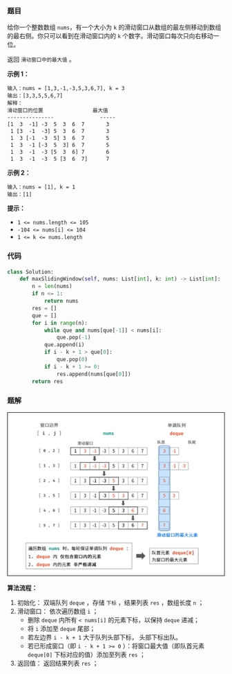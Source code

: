 ### 题目

给你一个整数数组 `nums`，有一个大小为 `k` 的滑动窗口从数组的最左侧移动到数组的最右侧。你只可以看到在滑动窗口内的 `k` 个数字。滑动窗口每次只向右移动一位。

返回 `滑动窗口中的最大值` 。

**示例 1：**

```
输入：nums = [1,3,-1,-3,5,3,6,7], k = 3
输出：[3,3,5,5,6,7]
解释：
滑动窗口的位置                最大值
---------------               -----
[1  3  -1] -3  5  3  6  7       3
 1 [3  -1  -3] 5  3  6  7       3
 1  3 [-1  -3  5] 3  6  7       5
 1  3  -1 [-3  5  3] 6  7       5
 1  3  -1  -3 [5  3  6] 7       6
 1  3  -1  -3  5 [3  6  7]      7
```

**示例 2：**

```
输入：nums = [1], k = 1
输出：[1]
``` 

**提示：**

- `1 <= nums.length <= 105`
- `-104 <= nums[i] <= 104`
- `1 <= k <= nums.length`

### 代码

```python
class Solution:
    def maxSlidingWindow(self, nums: List[int], k: int) -> List[int]:
        n = len(nums)
        if n <= 1:
            return nums
        res = []
        que = []
        for i in range(n):
            while que and nums[que[-1]] < nums[i]:
                que.pop(-1)
            que.append(i)
            if i - k + 1 > que[0]:
                que.pop(0)
            if i - k + 1 >= 0:
                res.append(nums[que[0]])
        return res
```

### 题解

![img](./images/239-1.png)

**算法流程：**
1. 初始化： 双端队列 `deque` ，存储 `下标` ，结果列表 `res` ，数组长度 `n` ；
2. 滑动窗口： 依次遍历数组 `i` ；
    - 删除 `deque` 内所有 `< nums[i]` 的元素下标，以保持 `deque` 递减；
    - 将 `i` 添加至 `deque` 尾部；
    - 若左边界 `i - k + 1` 大于队列头部下标， 头部下标出队。
    - 若已形成窗口（即 `i - k + 1 >= 0` ）：将窗口最大值（即队首元素 `deque[0]` 下标对应的值）添加至列表 `res` ；
3. 返回值： 返回结果列表 `res` ；

